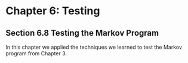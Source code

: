 # Chapter 6: Testing

## Section 6.8 Testing the Markov Program

In this chapter we applied the techniques we learned to test the Markov program from Chapter 3.
